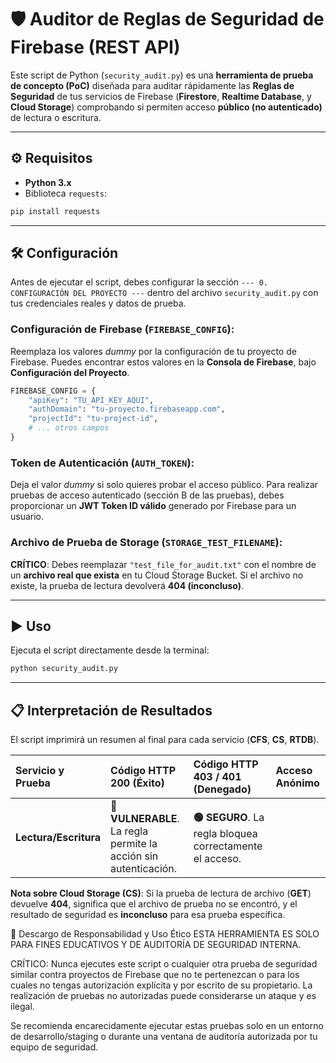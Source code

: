 # 🛡️ Auditor de Reglas de Seguridad de Firebase (REST API)

Este script de Python (`security_audit.py`) es una **herramienta de prueba de concepto (PoC)** diseñada para auditar rápidamente las **Reglas de Seguridad** de tus servicios de Firebase (**Firestore**, **Realtime Database**, y **Cloud Storage**) comprobando si permiten acceso **público (no autenticado)** de lectura o escritura.

-----

## ⚙️ Requisitos

  * **Python 3.x**
  * Biblioteca `requests`:

<!-- end list -->

```bash
pip install requests
```

-----

## 🛠️ Configuración

Antes de ejecutar el script, debes configurar la sección `--- 0. CONFIGURACIÓN DEL PROYECTO ---` dentro del archivo `security_audit.py` con tus credenciales reales y datos de prueba.

### Configuración de Firebase (`FIREBASE_CONFIG`):

Reemplaza los valores *dummy* por la configuración de tu proyecto de Firebase. Puedes encontrar estos valores en la **Consola de Firebase**, bajo **Configuración del Proyecto**.

```python
FIREBASE_CONFIG = {
    "apiKey": "TU_API_KEY_AQUI",
    "authDomain": "tu-proyecto.firebaseapp.com",
    "projectId": "tu-project-id",
    # ... otros campos
}
```

### Token de Autenticación (`AUTH_TOKEN`):

Deja el valor *dummy* si solo quieres probar el acceso público. Para realizar pruebas de acceso autenticado (sección B de las pruebas), debes proporcionar un **JWT Token ID válido** generado por Firebase para un usuario.

### Archivo de Prueba de Storage (`STORAGE_TEST_FILENAME`):

**CRÍTICO**: Debes reemplazar `"test_file_for_audit.txt"` con el nombre de un **archivo real que exista** en tu Cloud Storage Bucket. Si el archivo no existe, la prueba de lectura devolverá **404 (inconcluso)**.

-----

## ▶️ Uso

Ejecuta el script directamente desde la terminal:

```bash
python security_audit.py
```

-----

## 📋 Interpretación de Resultados

El script imprimirá un resumen al final para cada servicio (**CFS**, **CS**, **RTDB**).

| Servicio y Prueba | Código HTTP 200 (Éxito) | Código HTTP 403 / 401 (Denegado) | Acceso Anónimo |
| :--- | :--- | :--- | :--- |
| **Lectura/Escritura** | **🔴 VULNERABLE**. La regla permite la acción sin autenticación. | **🟢 SEGURO**. La regla bloquea correctamente el acceso. |

**Nota sobre Cloud Storage (CS)**: Si la prueba de lectura de archivo (**GET**) devuelve **404**, significa que el archivo de prueba no se encontró, y el resultado de seguridad es **inconcluso** para esa prueba específica.

🛑 Descargo de Responsabilidad y Uso Ético
ESTA HERRAMIENTA ES SOLO PARA FINES EDUCATIVOS Y DE AUDITORÍA DE SEGURIDAD INTERNA.

CRÍTICO: Nunca ejecutes este script o cualquier otra prueba de seguridad similar contra proyectos de Firebase que no te pertenezcan o para los cuales no tengas autorización explícita y por escrito de su propietario. La realización de pruebas no autorizadas puede considerarse un ataque y es ilegal.

Se recomienda encarecidamente ejecutar estas pruebas solo en un entorno de desarrollo/staging o durante una ventana de auditoría autorizada por tu equipo de seguridad.